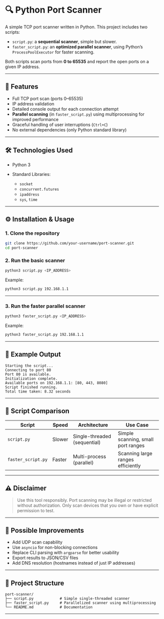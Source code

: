 # 🔍 Python Port Scanner

A simple TCP port scanner written in Python. This project includes two scripts:

* `script.py`: a **sequential scanner**, simple but slower.
* `faster_script.py`: an **optimized parallel scanner**, using Python’s `ProcessPoolExecutor` for faster scanning.

Both scripts scan ports from **0 to 65535** and report the open ports on a given IP address.

---

## 🚀 Features

* Full TCP port scan (ports 0–65535)
* IP address validation
* Detailed console output for each connection attempt
* **Parallel scanning** (in `faster_script.py`) using multiprocessing for improved performance
* Graceful handling of user interruptions (`Ctrl+C`)
* No external dependencies (only Python standard library)

---

## 🛠️ Technologies Used

* Python 3
* Standard Libraries:

  * `socket`
  * `concurrent.futures`
  * `ipaddress`
  * `sys`, `time`

---

## ⚙️ Installation & Usage

### 1. Clone the repository

```bash
git clone https://github.com/your-username/port-scanner.git
cd port-scanner
```

### 2. Run the **basic scanner**

```bash
python3 script.py <IP_ADDRESS>
```

Example:

```bash
python3 script.py 192.168.1.1
```

---

### 3. Run the **faster parallel scanner**

```bash
python3 faster_script.py <IP_ADDRESS>
```

Example:

```bash
python3 faster_script.py 192.168.1.1
```

---

## 🔬 Example Output

```
Starting the script...
Connecting to port 80
Port 80 is available.
Initialization complete.
Available ports on 192.168.1.1: [80, 443, 8080]
Script finished running.
Total time taken: 8.32 seconds
```

---

## 📄 Script Comparison

| Script             | Speed  | Architecture                 | Use Case                           |
| ------------------ | ------ | ---------------------------- | ---------------------------------- |
| `script.py`        | Slower | Single-threaded (sequential) | Simple scanning, small port ranges |
| `faster_script.py` | Faster | Multi-process (parallel)     | Scanning large ranges efficiently  |

---

## ⚠️ Disclaimer

> Use this tool responsibly. Port scanning may be illegal or restricted without authorization. Only scan devices that you own or have explicit permission to test.

---

## 🔧 Possible Improvements

* Add UDP scan capability
* Use `asyncio` for non-blocking connections
* Replace CLI parsing with `argparse` for better usability
* Export results to JSON/CSV files
* Add DNS resolution (hostnames instead of just IP addresses)

---

## 📂 Project Structure

```
port-scanner/
├── script.py            # Simple single-threaded scanner
├── faster_script.py     # Parallelized scanner using multiprocessing
└── README.md            # Documentation
```

---
